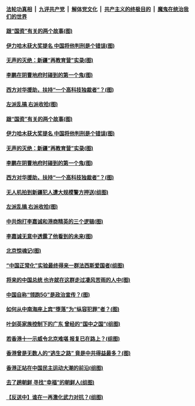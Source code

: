 ####  [法轮功真相](../../../../basic/blob/master/README.md?t=09230226) &nbsp;|&nbsp; [九评共产党](../../../../9ping.md/blob/master/README.md?t=09230226) &nbsp;|&nbsp; [解体党文化](../../../../jtdwh.md/blob/master/README.md?t=09230226)  &nbsp;|&nbsp; [共产主义的终极目的](../../../../gczydzjmd.md/blob/master/README.md?t=09230226) &nbsp;|&nbsp; [魔鬼在统治我们的世界](../../../../mgztzwmdsj.md/blob/master/README.md?t=09230226) 

#### [跟“国资”有关的两个故事(图)](../pages/p4/908201.md?t=09230226) 

#### [伊力哈木获大奖提名 中国将他判刑是个错误(图)](../pages/p4/908195.md?t=09230226) 

#### [无声的灭绝：新疆“再教育营”实录(图)](../pages/p4/908199.md?t=09230226) 

#### [李鹏在阴曹地府时碰到的第一个鬼(图)](../pages/p4/908193.md?t=09230226) 

#### [西方对华援助，扶持“一个高科技独裁者”？(图)](../pages/p4/908187.md?t=09230226) 

#### [左派乱搞 右派收拾(图)](../pages/p4/908057.md?t=09230226) 

#### [跟“国资”有关的两个故事(图)](../pages/p4/908201.md?t=09230226) 

#### [伊力哈木获大奖提名 中国将他判刑是个错误(图)](../pages/p4/908195.md?t=09230226) 

#### [无声的灭绝：新疆“再教育营”实录(图)](../pages/p4/908199.md?t=09230226) 

#### [李鹏在阴曹地府时碰到的第一个鬼(图)](../pages/p4/908193.md?t=09230226) 

#### [西方对华援助，扶持“一个高科技独裁者”？(图)](../pages/p4/908187.md?t=09230226) 

#### [无人机拍到新疆犯人遭大规模警方押送(组图)](../pages/p4/908190.md?t=09230226) 

#### [左派乱搞 右派收拾(图)](../pages/p4/908057.md?t=09230226) 

#### [中共炮打李嘉诚和港商精英的三个逻辑(图)](../pages/p4/908052.md?t=09230226) 

#### [李嘉诚无意中透露了他看到的未来(图)](../pages/p4/908108.md?t=09230226) 

#### [北京惊魂记(图)](../pages/p4/908019.md?t=09230226) 

#### [“中国正常化”实验最终得来一群法西斯爱国者(组图)](../pages/p4/908063.md?t=09230226) 

#### [将来的中国总统 也许就在这群走过凄风苦雨的人中(图)](../pages/p4/908036.md?t=09230226) 

#### [中国自称“领跑5G”是政治宣传？(图)](../pages/p4/908031.md?t=09230226) 

#### [如何从中南海座上宾“堕落”为“纵容犯罪”者？(图)](../pages/p4/908024.md?t=09230226) 

#### [叶剑英家族控制下的广东 曾经的“国中之国”(组图)](../pages/p4/908021.md?t=09230226) 

#### [若香港十一示威令北京难堪 报复已在路上？(组图)](../pages/p4/908015.md?t=09230226) 

#### [香港曾是无数人的“逃生之路” 竟是中共得益最多？(图)](../pages/p4/908017.md?t=09230226) 

#### [香港正站在中国民主运动大潮的前沿(组图)](../pages/p4/907895.md?t=09230226) 

#### [去了趟朝鲜 寻找“幸福”的朝鲜人(组图)](../pages/p4/907939.md?t=09230226) 

#### [【反送中】谁在一再激化武力对抗？(组图)](../pages/p4/907935.md?t=09230226) 

